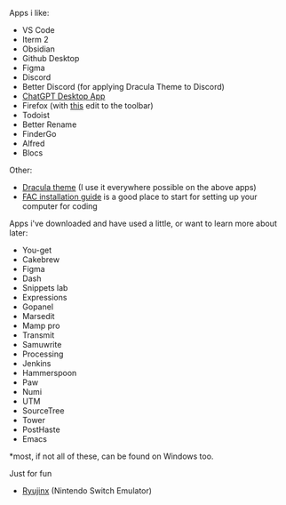 Apps i like:

- VS Code
- Iterm 2
- Obsidian
- Github Desktop
- Figma
- Discord
- Better Discord (for applying Dracula Theme to Discord)
- [ChatGPT Desktop App]([https://github.com/lencx/ChatGPT](https://github.com/lencx/ChatGPT))
- Firefox (with [this]([https://support.mozilla.org/en-US/kb/compact-mode-workaround-firefox](https://support.mozilla.org/en-US/kb/compact-mode-workaround-firefox)) edit to the toolbar)
- Todoist
- Better Rename
- FinderGo
- Alfred
- Blocs

Other:
- [Dracula theme]([https://draculatheme.com/](https://draculatheme.com/)) (I use it everywhere possible on the above apps)
- [FAC installation guide]([https://learn.foundersandcoders.com/course/handbook/installation/](https://learn.foundersandcoders.com/course/handbook/installation/)) is a good place to start for setting up your computer for coding

Apps i've downloaded and have used a little, or want to learn more about later:

- You-get
- Cakebrew
- Figma
- Dash
- Snippets lab
- Expressions
- Gopanel
- Marsedit
- Mamp pro
- Transmit
- Samuwrite
- Processing
- Jenkins
- Hammerspoon
- Paw
- Numi
- UTM
- SourceTree 
- Tower 
- PostHaste
- Emacs

*most, if not all of these, can be found on Windows too.

Just for fun
- [Ryujinx]([https://ryujinx.org/](https://ryujinx.org/)) (Nintendo Switch Emulator)